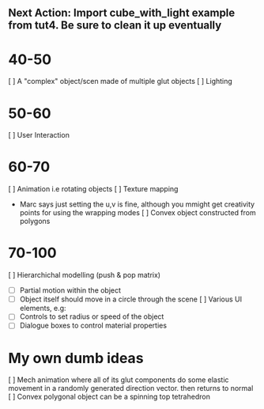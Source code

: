 ## Next Action: Import cube_with_light example from tut4. Be sure to clean it up eventually

# 40-50
[ ] A "complex" object/scen made of multiple glut objects
[ ] Lighting 

# 50-60
[ ] User Interaction

# 60-70
[ ] Animation i.e rotating objects
[ ] Texture mapping
- Marc says just setting the u,v is fine, although you mmight get creativity points for using the wrapping modes 
[ ] Convex object constructed from polygons

# 70-100
[ ] Hierarchichal modelling (push & pop matrix)
- [ ] Partial motion within the object
- [ ] Object itself should move in a circle through the scene
[ ] Various UI elements, e.g:
- [ ] Controls to set radius or speed of the object
- [ ] Dialogue boxes to control material properties

# My own dumb ideas
[ ] Mech animation where all of its glut components do some elastic movement in a randomly generated direction vector. then returns to normal
[ ] Convex polygonal object can be a spinning top tetrahedron 